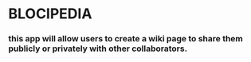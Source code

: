 # BLOCIPEDIA

### this app will allow users to create a wiki page to share them publicly or privately with other collaborators.
